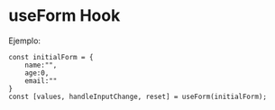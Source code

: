 # useForm Hook

Ejemplo:

```
const initialForm = {
    name:"",
    age:0,
    email:""
}
const [values, handleInputChange, reset] = useForm(initialForm);
```
